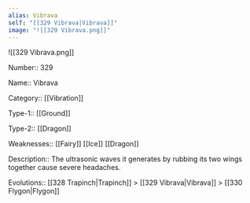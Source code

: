 ```yaml
---
alias: Vibrava
self: "[[329 Vibrava|Vibrava]]"
image: "![[329 Vibrava.png]]"
---
```


![[329 Vibrava.png]]


Number:: 329

Name:: Vibrava

Category:: [[Vibration]]

Type-1:: [[Ground]]

Type-2:: [[Dragon]]

Weaknesses:: [[Fairy]] [[Ice]] [[Dragon]] 

Description:: The ultrasonic waves it generates by rubbing its two wings together cause severe headaches.

Evolutions:: [[328 Trapinch|Trapinch]] > [[329 Vibrava|Vibrava]] > [[330 Flygon|Flygon]]